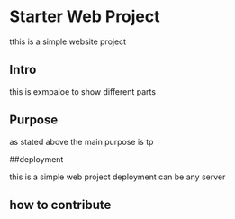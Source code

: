 # Starter Web Project

tthis is a simple website project

## Intro

this is exmpaloe to show different parts


## Purpose

as stated above the main purpose is tp 

##deployment

this is a simple web project deployment can be any server 

## how to contribute
